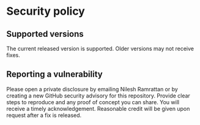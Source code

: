 # Security policy

## Supported versions

The current released version is supported.  Older versions may not receive fixes.

## Reporting a vulnerability

Please open a private disclosure by emailing Nilesh Ramrattan or by creating a new GitHub security advisory for this repository.  Provide clear steps to reproduce and any proof of concept you can share.  You will receive a timely acknowledgement.  Reasonable credit will be given upon request after a fix is released.
